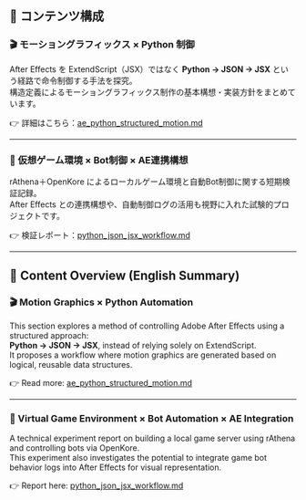 ## 📘 コンテンツ構成

### 🎬 モーショングラフィックス × Python 制御

After Effects を ExtendScript（JSX）ではなく **Python → JSON → JSX** という経路で命令制御する手法を探究。  
構造定義によるモーショングラフィックス制作の基本構想・実装方針をまとめています。

👉 詳細はこちら：[ae_python_structured_motion.md](./ae_python_structured_motion/ae_python_structured_motion.md)

---

### 🤖 仮想ゲーム環境 × Bot制御 × AE連携構想

rAthena＋OpenKore によるローカルゲーム環境と自動Bot制御に関する短期検証記録。  
After Effects との連携構想や、自動制御ログの活用も視野に入れた試験的プロジェクトです。

👉 検証レポート：[python_json_jsx_workflow.md](./python_json_jsx_workflow/python_json_jsx_workflow.md)


---


## 📘 Content Overview (English Summary)

### 🎬 Motion Graphics × Python Automation

This section explores a method of controlling Adobe After Effects using a structured approach:  
**Python → JSON → JSX**, instead of relying solely on ExtendScript.  
It proposes a workflow where motion graphics are generated based on logical, reusable data structures.

👉 Read more: [ae_python_structured_motion.md](./ae_python_structured_motion/ae_python_structured_motion.md)

---

### 🤖 Virtual Game Environment × Bot Automation × AE Integration

A technical experiment report on building a local game server using rAthena and controlling bots via OpenKore.  
This experiment also investigates the potential to integrate game bot behavior logs into After Effects for visual representation.

👉 Report here: [python_json_jsx_workflow.md](./python_json_jsx_workflow/python_json_jsx_workflow.md)
